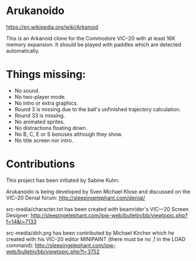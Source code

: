 # Arukanoido

https://en.wikipedia.org/wiki/Arkanoid

This is an Arkanoid clone for the Commodore VIC–20 with at least 16K
memory expansion.  It should be played with paddles which are detected
automatically.


# Things missing:

* No sound.
* No two-player mode.
* No intro or extra graphics.
* Round 3 is missing due to the ball's unfinished trajectory calculation.
* Round 33 is missing.
* No animated sprites.
* No distractions floating down.
* No B, C, E or S bonuses although they show.
* No title screen nor intro.


# Contributions

This project has been initiated by Sabine Kuhn.

Arukanoido is being developed by Sven Michael Klose and discussed on the
VIC–20 Denial forum:
http://sleepingelephant.com/denial/

src-media/character.txt has been created with beamrider's VIC—20 Screen
Designer:
http://sleepingelephant.com/ipw-web/bulletin/bb/viewtopic.php?f=14&t=7133

src-media/doh.prg has been contributed by Michael Kircher which he created
with his VIC–20 editor MINIPAINT (there must be no ,1 in the LOAD command):
http://sleepingelephant.com/ipw-web/bulletin/bb/viewtopic.php?t=3752
